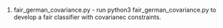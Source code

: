
1. fair_german_covariance.py - run python3 fair_german_covariance.py to develop a fair classifier with covarianec constraints.
